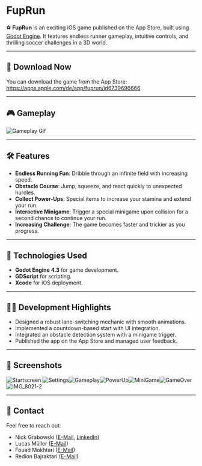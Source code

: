 # FupRun

⚽️ **FupRun** is an exciting iOS game published on the App Store, built using [Godot Engine](https://godotengine.org/). It features endless runner gameplay, intuitive controls, and thrilling soccer challenges in a 3D world.

---

## 📱 Download Now
You can download the game from the App Store:
https://apps.apple.com/de/app/fuprun/id6739696666

---

## 🎮 Gameplay
![Gameplay Gif](gameplay.gif)

---

## 🛠 Features
- **Endless Running Fun**: Dribble through an infinite field with increasing speed.
- **Obstacle Course**: Jump, squeeze, and react quickly to unexpected hurdles.
- **Collect Power-Ups**: Special items to increase your stamina and extend your run.
- **Interactive Minigame**: Trigger a special minigame upon collision for a second chance to continue your run.
- **Increasing Challenge**: The game becomes faster and trickier as you progress.

---

## 🚀 Technologies Used
- **Godot Engine 4.3** for game development.
- **GDScript** for scripting.
- **Xcode** for iOS deployment.

---

## 👩‍💻 Development Highlights
- Designed a robust lane-switching mechanic with smooth animations.
- Implemented a countdown-based start with UI integration.
- Integrated an obstacle detection system with a minigame trigger.
- Published the app on the App Store and managed user feedback.

---

## 📸 Screenshots
![Startscreen](https://github.com/user-attachments/assets/46e1555d-48e5-49c8-8c0f-6cecf83fbad2) ![Settings](https://github.com/user-attachments/assets/3c2ef918-a545-4063-9ff4-69c45a5cd382)![Gameplay](https://github.com/user-attachments/assets/00256654-25db-46cc-8525-fc4e2898872b)![PowerUp](https://github.com/user-attachments/assets/41a62666-90dc-4d41-9721-da533b12cf05)![MiniGame](https://github.com/user-attachments/assets/d5f15b06-82ce-4686-9da8-9f2a9a742b2d)![GameOver](https://github.com/user-attachments/assets/eb802c83-280d-427f-9fd9-d3418cb03f5c)![IMG_8021-2](https://github.com/user-attachments/assets/134b1a1a-0107-4afd-8138-a044f9bc67df)




---

## 📨 Contact
Feel free to reach out:
- Nick Grabowski ([E-Mail](mailto:nick.grabowski@study.hs-duesseldorf.de), [LinkedIn](https://www.linkedin.com/in/nick-grabowski-112655253))
- Lucas Müller ([E-Mail](mailto:lucas.mueller2@study.hs-duesseldorf.de))
- Fouad Mokhtari ([E-Mail](mailto:fouad.mokhtari@study.hs-duesseldorf.de))
- Redion Bajraktari ([E-Mail](mailto:redion.bajraktari@study.hs-duesseldorf.de))
